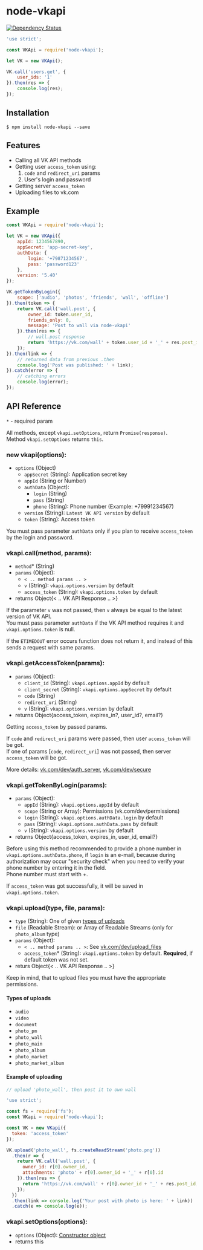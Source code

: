 # node-vkapi

[![Dependency Status](https://david-dm.org/olnaz/node-vkapi.svg)](https://david-dm.org/olnaz/node-vkapi)

```javascript
'use strict';

const VKApi = require('node-vkapi');

let VK = new VKApi();

VK.call('users.get', {
    user_ids: '1'
}).then(res => {
    console.log(res);
});
```

## Installation

    $ npm install node-vkapi --save
    
## Features

* Calling all VK API methods
* Getting user `access_token` using:
    1. `code` and `redirect_uri` params
    2. User's login and password
* Getting server `access_token`
* Uploading files to vk.com

## Example

```javascript
const VKApi = require('node-vkapi');

let VK = new VKApi({
    appId: 1234567890, 
    appSecret: 'app-secret-key', 
    authData: {
        login: '+79871234567', 
        pass: 'password123'
    }, 
    version: '5.40'
});

VK.getTokenByLogin({
    scope: ['audio', 'photos', 'friends', 'wall', 'offline']
}).then(token => {
    return VK.call('wall.post', {
        owner_id: token.user_id, 
        friends_only: 0, 
        message: 'Post to wall via node-vkapi'
    }).then(res => {
        // wall.post response
        return 'https://vk.com/wall' + token.user_id + '_' + res.post_id;
    });
}).then(link => {
    // returned data from previous .then
    console.log('Post was published: ' + link);
}).catch(error => {
    // catching errors
    console.log(error);
});
```

## API Reference

`*` - required param

All methods, except `vkapi.setOptions`, return `Promise(response)`.  
Method `vkapi.setOptions` returns `this`.

### new vkapi(options):
* `options` (Object)
    * `appSecret` (String): Application secret key
    * `appId` (String or Number)
    * `authData` (Object):
        * `login` (String)
        * `pass` (String)
        * `phone` (String): Phone number (Example: +79991234567)
    * `version` (String): `Latest VK API version` by default
    * `token` (String): Access token


You must pass parameter `authData` only if you plan to receive `access_token` by the login and password.

### vkapi.call(method, params):  
* `method`* (String)
* `params` (Object):
    * `< .. method params .. >`
    * `v` (String): `vkapi.options.version` by default
    * `access_token` (String): `vkapi.options.token` by default
* returns Object{< .. VK API Response .. >}

If the parameter `v` was not passed, then `v` always be equal to the latest version of VK API.  
You must pass parameter `authData` if the VK API method requires it and `vkapi.options.token` is null.

If the `ETIMEDOUT` error occurs function does not return it, and instead of this sends a request with same params. 

### vkapi.getAccessToken(params):  
* `params` (Object):
    * `client_id` (String): `vkapi.options.appId` by default
    * `client_secret` (String): `vkapi.options.appSecret` by default
    * `code` (String)
    * `redirect_uri` (String)
    * `v` (String): `vkapi.options.version` by default
* returns Object{access_token, expires_in?, user_id?, email?}

Getting `access_token` by passed params. 

If `code` and `redirect_uri` params were passed, then user `access_token` will be got.  
If one of params [`code`, `redirect_uri`] was not passed, then server `access_token` will be got. 

More details: [vk.com/dev/auth_server](https://vk.com/dev/auth_server), [vk.com/dev/secure](https://vk.com/dev/secure)

### vkapi.getTokenByLogin(params):  
* `params` (Object):
    * `appId` (String): `vkapi.options.appId` by default
    * `scope` (String or Array): Permissions (vk.com/dev/permissions)
    * `login` (String): `vkapi.options.authData.login` by default
    * `pass` (String): `vkapi.options.authData.pass` by default
    * `v` (String): `vkapi.options.version` by default
* returns Object{access_token, expires_in, user_id, email?}

Before using this method recommended to provide a phone number in `vkapi.options.authData.phone`, if `login` is an e-mail, because during authorization may occur "security check" when you need to verify your phone number by entering it in the field.  
Phone number must start with +.  

If `access_token` was got successfully, it will be saved in `vkapi.options.token`.

### vkapi.upload(type, file, params):
* `type` (String): One of given [types of uploads](#types-of-uploads)
* `file` (Readable Stream): or Array of Readable Streams (only for `photo_album` type)
* `params` (Object):
    * `< .. method params .. >`: See [vk.com/dev/upload_files](https://vk.com/dev/upload_files)
    * `access_token`* (String): `vkapi.options.token` by default. **Required**, if default token was not set.
* returs Object{< .. VK API Response .. >}

Keep in mind, that to upload files you must have the appropriate permissions.

#### Types of uploads
* `audio`
* `video`
* `document`
* `photo_pm`
* `photo_wall`
* `photo_main`
* `photo_album`
* `photo_market`
* `photo_market_album`

#### Example of uploading

```javascript
// upload 'photo_wall', then post it to own wall

'use strict';

const fs = require('fs');
const VKapi = require('node-vkapi');

const VK = new VKapi({
  token: 'access_token'
});

VK.upload('photo_wall', fs.createReadStream('photo.png'))
  .then(r => {
    return VK.call('wall.post', {
      owner_id: r[0].owner_id, 
      attachments: 'photo' + r[0].owner_id + '_' + r[0].id
    }).then(res => {
      return 'https://vk.com/wall' + r[0].owner_id + '_' + res.post_id;
    });
  })
  .then(link => console.log('Your post with photo is here: ' + link))
  .catch(e => console.log(e));
```

### vkapi.setOptions(options):  
* `options` (Object): [Constructor object](#new-vkapi-options)
* returns this

